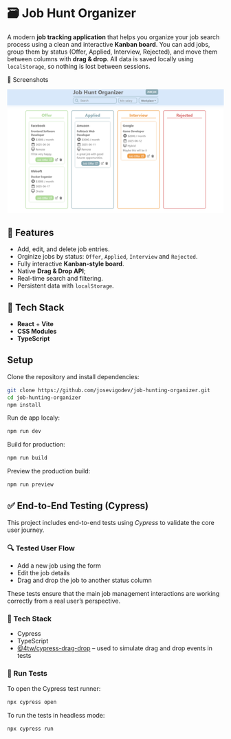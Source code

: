 # 🗃️ Job Hunt Organizer

A modern **job tracking application** that helps you organize your job search process using a clean and interactive **Kanban board**. You can add jobs, group them by status (Offer, Applied, Interview, Rejected), and move them between columns with **drag & drop**. All data is saved locally using `localStorage`, so nothing is lost between sessions.

📸 Screenshots

<img src='./public/screenshot.png' width='600'/>

## 🚀 Features

- Add, edit, and delete job entries.
- Orginize jobs by status: `Offer`, `Applied`, `Interview` and `Rejected`.
- Fully interactive **Kanban-style board**.
- Native **Drag & Drop API**;
- Real-time search and filtering.
- Persistent data with `localStorage`.

## 🧱 Tech Stack

- **React** + **Vite**
- **CSS Modules**
- **TypeScript**

## Setup

Clone the repository and install dependencies:

```bash
git clone https://github.com/josevigodev/job-hunting-organizer.git
cd job-hunting-organizer
npm install
```

Run de app localy:

```bash
npm run dev
```

Build for production:

```bash
npm run build
```

Preview the production build:

```bash
npm run preview
```

## ✅ End-to-End Testing (Cypress)

This project includes end-to-end tests using _Cypress_ to validate the core user journey.

### 🔍 Tested User Flow

- Add a new job using the form
- Edit the job details
- Drag and drop the job to another status column

These tests ensure that the main job management interactions are working correctly from a real user’s perspective.

### 🧪 Tech Stack

- Cypress
- TypeScript
- [@4tw/cypress-drag-drop](https://www.npmjs.com/package/@4tw/cypress-drag-drop) – used to simulate drag and drop events in tests

### 🚀 Run Tests

To open the Cypress test runner:

```bash
npx cypress open
```

To run the tests in headless mode:

```bash
npx cypress run
```
